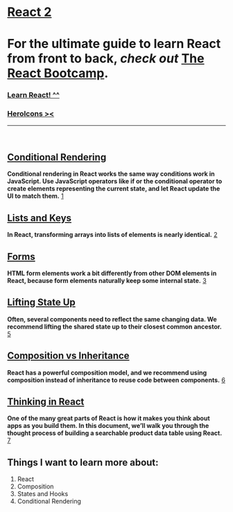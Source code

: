 # [React 2](https://canvas.instructure.com/courses/4839248/discussion_topics/14886163)

# For the **ultimate** guide to learn React from front to back, _check out_ [The React Bootcamp](https://reactbootcamp.com/).

### [Learn React! ^^](https://ui.dev/classic-react)

### [HeroIcons ><](https://heroicons.com/)

<hr/>

<br/>

## [Conditional Rendering](https://reactjs.org/docs/conditional-rendering.html)

**Conditional rendering in React works the same way conditions work in JavaScript. Use JavaScript operators like if or the conditional operator to create elements representing the current state, and let React update the UI to match them.** [1]


## [Lists and Keys](https://reactjs.org/docs/lists-and-keys.html)

**In React, transforming arrays into lists of elements is nearly identical.** [2]


## [Forms](https://reactjs.org/docs/forms.html)

**HTML form elements work a bit differently from other DOM elements in React, because form elements naturally keep some internal state.** [3]

## [Lifting State Up](https://reactjs.org/docs/lifting-state-up.html)

**Often, several components need to reflect the same changing data. We recommend lifting the shared state up to their closest common ancestor.** [5]

## [Composition vs Inheritance](https://reactjs.org/docs/composition-vs-inheritance.html)

**React has a powerful composition model, and we recommend using composition instead of inheritance to reuse code between components.** [6]

## [Thinking in React](https://reactjs.org/docs/thinking-in-react.html)

**One of the many great parts of React is how it makes you think about apps as you build them. In this document, we’ll walk you through the thought process of building a searchable product data table using React.** [7]

## Things I want to learn more about:
1. React
2. Composition
3. States and Hooks
4. Conditional Rendering


[1]: https://reactjs.org/docs/conditional-rendering.html

[2]: https://reactjs.org/docs/lists-and-keys.html

[3]: https://reactjs.org/docs/forms.html

[4]: https://reactjs.org/docs/forms.html

[5]: https://reactjs.org/docs/lifting-state-up.html

[6]: https://reactjs.org/docs/composition-vs-inheritance.html

[7]: https://reactjs.org/docs/thinking-in-react.html
